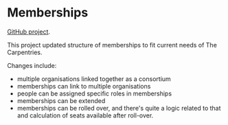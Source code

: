 # Memberships

[GitHub project](https://github.com/carpentries/amy/projects/2).

This project updated structure of memberships to fit current needs of The Carpentries.

Changes include:

* multiple organisations linked together as a consortium
* memberships can link to multiple organisations
* people can be assigned specific roles in memberships
* memberships can be extended
* memberships can be rolled over, and there's quite a logic related to that and
  calculation of seats available after roll-over.
